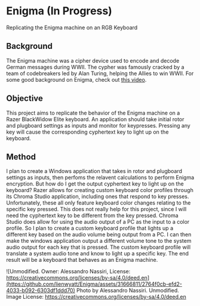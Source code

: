 # Enigma (In Progress)
Replicating the Enigma machine on an RGB Keyboard


## Background
The Enigma machine was a cipher device used to encode and decode German messages during WWII. The cypher was famously cracked by a team of codebreakers led by Alan Turing, helping the Allies to win WWII. For some good background on Enigma, check out [this video](https://www.youtube.com/watch?v=G2_Q9FoD-oQ).


## Objective
This project aims to replicate the behavior of the Enigma machine on a Razer BlackWidow Elite keyboard. An application should take initial rotor and plugboard settings as inputs and monitor for keypresses. Pressing any key will cause the corresponding cyphertext key  to light up on the keyboard. 


## Method
I plan to create a Windows application that takes in rotor and plugboard settings as inputs, then perfoms the relavent calculations to perform Enigma encryption. But how do I get the output cyphertext key to light up on the keyboard? Razer allows for creating custom keyboard color profiles through its Chroma Studio application, including ones that respond to key presses. Unfortunately, these all only feature keyboard color changes relating to the specific key pressed. This does not really help for this project, since I will need the cyphertext key to be different from the key pressed. Chroma Studio does allow for using the audio output of a PC as the input to a color profile. So I plan to create a custom keyboard profile that lights up a different key based on the audio volume being output from a PC. I can then make the windows application output a different volume tone to the system audio output for each key that is pressed. The custom keyboard profile will translate a system audio tone and know to light up a specific key. The end result will be a keyboard that behaves as an Enigma machine.

![Unmodified. Owner: Alessandro Nassiri, License: https://creativecommons.org/licenses/by-sa/4.0/deed.en](https://github.com/lienwyatt/Enigma/assets/31666811/2764f0cb-efd2-4033-b092-6303df1ddd70)
Photo by Alessandro Nassiri. Unmodified. Image License: https://creativecommons.org/licenses/by-sa/4.0/deed.en


